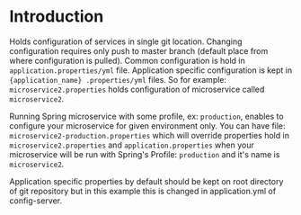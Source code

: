 # Introduction

Holds configuration of services in single git location. Changing configuration requires only push to master branch (default place from where configuration is
 pulled). Common configuration is hold in `application.properties/yml` file. Application specific configuration is kept in `{application_name}
 .properties/yml` files. So for example: `microservice2.properties` holds configuration of microservice called `microservice2`.

Running Spring microservice with some profile, ex: `production`, enables to configure your microservice for given environment only. You can have file: 
`microservice2-production.properties` which will override properties hold in `microservice2.properties` and `application.properties` when your microservice
 will be run with Spring's Profile: `production` and it's name is `microservice2`.

Application specific properties by default should be kept on root directory of git repository but in this example this is changed in application.yml of config-server.